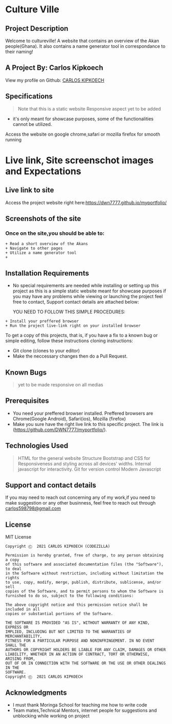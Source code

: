 # Culture Ville

## Project Description
Welcome to cultureville! A website that contains an overview of the Akan people(Ghana). It also contains a  name generator tool in correspondance to their naming!

## A Project By: Carlos Kipkoech
 View my profile on Github: [CARLOS KIPKOECH](https://github.com/DWN7777/)

## Specifications
> Note that this is a static website
>Responsive aspect yet to be added
 - it's only meant for showcase purposes, some of the functionalities cannot be utilized.

Access the website on google chrome,safari or mozilla firefox for smooth running 


# Live link, Site screenschot images and Expectations
##  Live link to site
Access the project website right here:https://dwn7777.github.io/myportfolio/

##  Screenshots of the site
  


### Once on the site,you should be able to:
```
+ Read a short overview of the Akans
+ Navigate to other pages
+ Utilize a name generator tool
+ 

```


## Installation Requirements
* No special requirements are needed while installing or setting up this project as this is a simple static website meant for showcase purposes
if you may have any problems while viewing or launching the project feel free to contact, Support contact details are attached below:

   YOU NEED TO FOLLOW THIS SIMPLE PROCEDURES:
```
+ Install your preffered browser
+ Run the project live-link right on your installed browser

```
To get a copy of this projects, that is, if you have a fix to a known bug or simple editing, follow these instructions cloning instructions:

+ Git clone (clones to your editor)
+ Make the neccessary changes then do a Pull Request.

## Known Bugs
> yet to be made responsive on all medias
## Prerequisites
- You need your preffered browser installed. Preffered browsers are Chrome(Google Android), Safari(ios), Mozilla (firefox)
- Make you sure have the right live link to this specific project. The link is (https://github.com/DWN7777/myportfolio/).

## Technologies Used
> HTML for the general website Structure 
> Bootstrap and CSS for Responsiveness and styling across all devices' widths.
> Internal javascript for interactivity. Git  for version control
> Modern Javascript

## Support and contact details
If you may need to reach out concerning any of my work,if you need to make suggestion or any other businness, feel free to reach out through 
carlos598798@gmail.com

## License
MIT License
```
Copyright Ⓒ  2021 CARLOS KIPKOECH (CODEZILLA)

Permission is hereby granted, free of charge, to any person obtaining a copy
of this software and associated documentation files (the "Software"), to deal
in the Software without restriction, including without limitation the rights
to use, copy, modify, merge, publish, distribute, sublicense, and/or sell
copies of the Software, and to permit persons to whom the Software is
furnished to do so, subject to the following conditions:

The above copyright notice and this permission notice shall be included in all
copies or substantial portions of the Software.

THE SOFTWARE IS PROVIDED "AS IS", WITHOUT WARRANTY OF ANY KIND, EXPRESS OR
IMPLIED, INCLUDING BUT NOT LIMITED TO THE WARRANTIES OF MERCHANTABILITY,
FITNESS FOR A PARTICULAR PURPOSE AND NONINFRINGEMENT. IN NO EVENT SHALL THE
AUTHORS OR COPYRIGHT HOLDERS BE LIABLE FOR ANY CLAIM, DAMAGES OR OTHER
LIABILITY, WHETHER IN AN ACTION OF CONTRACT, TORT OR OTHERWISE, ARISING FROM,
OUT OF OR IN CONNECTION WITH THE SOFTWARE OR THE USE OR OTHER DEALINGS IN THE
SOFTWARE.
Copyright Ⓒ  2021 CARLOS KIPKOECH
```
## Acknowledgments

* I must thank Moringa School for teaching me how to write code 
* Team mates,Technical Mentors, internet people for suggestions and unblocking while working on project


